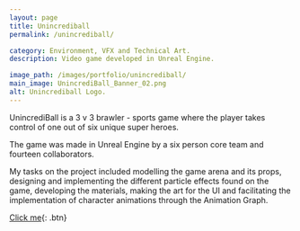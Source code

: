 ```yaml
---
layout: page
title: Unincrediball
permalink: /unincrediball/

category: Environment, VFX and Technical Art.
description: Video game developed in Unreal Engine.

image_path: /images/portfolio/unincrediball/
main_image: UnincrediBall_Banner_02.png
alt: Unincrediball Logo.
---
```



UnincrediBall is a 3 v 3 brawler - sports game where the player takes control of one out of six unique super heroes.

The game was made in Unreal Engine by a six person core team and fourteen collaborators.

My tasks on the project included modelling the game arena and its props, designing and implementing the different particle effects found on the game, developing the materials, making the art for the UI and facilitating the implementation of character animations through the Animation Graph.

[Click me](http://www.google.com){: .btn}